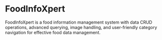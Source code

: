 # FoodInfoXpert
FoodInfoXpert is a food information management system with data CRUD operations, advanced querying, image handling, and user-friendly category navigation for effective food data management.
